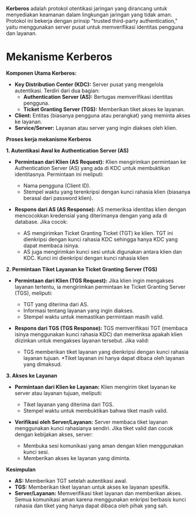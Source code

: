 **Kerberos** adalah protokol otentikasi jaringan yang dirancang untuk menyediakan keamanan dalam lingkungan jaringan yang tidak aman. Protokol ini bekerja dengan prinsip "trusted third-party authentication," yaitu menggunakan server pusat untuk memverifikasi identitas pengguna dan layanan.

# **Mekanisme Kerberos**
**Komponen Utama Kerberos:**

* **Key Distribution Center (KDC):** Server pusat yang mengelola autentikasi. Terdiri dari dua bagian:
  * **Authentication Server (AS):** Bertugas memverifikasi identitas pengguna.
  * **Ticket Granting Server (TGS):** Memberikan tiket akses ke layanan.
* **Client:** Entitas (biasanya pengguna atau perangkat) yang meminta akses ke layanan.
* **Service/Server:** Layanan atau server yang ingin diakses oleh klien.

**Proses kerja mekanisme Kerberos** 

**1. Autentikasi Awal ke Authentication Server (AS)**
* **Permintaan dari Klien (AS Request):**
Klien mengirimkan permintaan ke Authentication Server (AS) yang ada di KDC untuk membuktikan identitasnya. Permintaan ini meliputi:
  * Nama pengguna (Client ID).
  * Stempel waktu yang terenkripsi dengan kunci rahasia klien (biasanya berasal dari password klien).

* **Respons dari AS (AS Response):**
AS memeriksa identitas klien dengan mencocokkan kredensial yang diterimanya dengan yang ada di database. Jika cocok:
  * AS mengirimkan Ticket Granting Ticket (TGT) ke klien. TGT ini dienkripsi dengan kunci rahasia KDC sehingga hanya KDC yang dapat membaca isinya.
  * AS juga mengirimkan kunci sesi untuk digunakan antara klien dan KDC. Kunci ini dienkripsi dengan kunci rahasia klien

**2. Permintaan Tiket Layanan ke Ticket Granting Server (TGS)**
* **Permintaan dari Klien (TGS Request):**
Jika klien ingin mengakses layanan tertentu, ia mengirimkan permintaan ke Ticket Granting Server (TGS), meliputi:

  * TGT yang diterima dari AS.
  * Informasi tentang layanan yang ingin diakses.
  * Stempel waktu untuk memastikan permintaan masih valid.

* **Respons dari TGS (TGS Response):**
TGS memverifikasi TGT (membaca isinya menggunakan kunci rahasia KDC) dan memeriksa apakah klien diizinkan untuk mengakses layanan tersebut. Jika valid:

  * TGS memberikan tiket layanan yang dienkripsi dengan kunci rahasia layanan tujuan.
  *Tiket layanan ini hanya dapat dibaca oleh layanan yang dimaksud.

**3. Akses ke Layanan**

* **Permintaan dari Klien ke Layanan:**
Klien mengirim tiket layanan ke server atau layanan tujuan, meliputi:

  * Tiket layanan yang diterima dari TGS.
  * Stempel waktu untuk membuktikan bahwa tiket masih valid.

* **Verifikasi oleh Server/Layanan:**
Server membaca tiket layanan menggunakan kunci rahasianya sendiri. Jika tiket valid dan cocok dengan kebijakan akses, server:

  * Membuka sesi komunikasi yang aman dengan klien menggunakan kunci sesi.
  * Memberikan akses ke layanan yang diminta.

**Kesimpulan**
* **AS:** Memberikan TGT setelah autentikasi awal.
* **TGS:** Memberikan tiket layanan untuk akses ke layanan spesifik.
* **Server/Layanan:** Memverifikasi tiket layanan dan memberikan akses.
Semua komunikasi aman karena menggunakan enkripsi berbasis kunci rahasia dan tiket yang hanya dapat dibaca oleh pihak yang sah.
